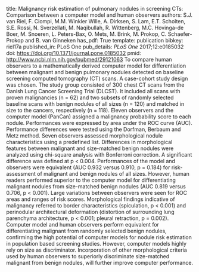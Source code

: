title: Malignancy risk estimation of pulmonary nodules in screening CTs: Comparison between a computer model and human observers
authors: S.J. van Riel, F. Ciompi, M.M. Winkler Wille, A. Dirksen, S. Lam, E.T. Scholten, S.E. Rossi, N. Sverzellati, M. Naqibullah, R. Wittenberg, M.C. Hovinga-de Boer, M. Snoeren, L. Peters-Bax, O. Mets, M. Brink, M. Prokop, C. Schaefer-Prokop and B. van Ginneken
has_pdf: True
template: publication
bibkey: riel17a
published_in: PLoS One
pub_details: <i>PLoS One</i> 2017;12:e0185032
doi: https://doi.org/10.1371/journal.pone.0185032
pmid: http://www.ncbi.nlm.nih.gov/pubmed/29121063
To compare human observers to a mathematically derived computer model for differentiation between malignant and benign pulmonary nodules detected on baseline screening computed tomography (CT) scans. A case-cohort study design was chosen. The study group consisted of 300 chest CT scans from the Danish Lung Cancer Screening Trial (DLCST). It included all scans with proven malignancies (n = 62) and two subsets of randomly selected baseline scans with benign nodules of all sizes (n = 120) and matched in size to the cancers, respectively (n = 118). Eleven observers and the computer model (PanCan) assigned a malignancy probability score to each nodule. Performances were expressed by area under the ROC curve (AUC). Performance differences were tested using the Dorfman, Berbaum and Metz method. Seven observers assessed morphological nodule characteristics using a predefined list. Differences in morphological features between malignant and size-matched benign nodules were analyzed using chi-square analysis with Bonferroni correction. A significant difference was defined at p < 0.004. Performances of the model and observers were equivalent (AUC 0.932 versus 0.910, p = 0.184) for risk-assessment of malignant and benign nodules of all sizes. However, human readers performed superior to the computer model for differentiating malignant nodules from size-matched benign nodules (AUC 0.819 versus 0.706, p < 0.001). Large variations between observers were seen for ROC areas and ranges of risk scores. Morphological findings indicative of malignancy referred to border characteristics (spiculation, p < 0.001) and perinodular architectural deformation (distortion of surrounding lung parenchyma architecture, p < 0.001; pleural retraction, p = 0.002). Computer model and human observers perform equivalent for differentiating malignant from randomly selected benign nodules, confirming the high potential of computer models for nodule risk estimation in population based screening studies. However, computer models highly rely on size as discriminator. Incorporation of other morphological criteria used by human observers to superiorly discriminate size-matched malignant from benign nodules, will further improve computer performance.


